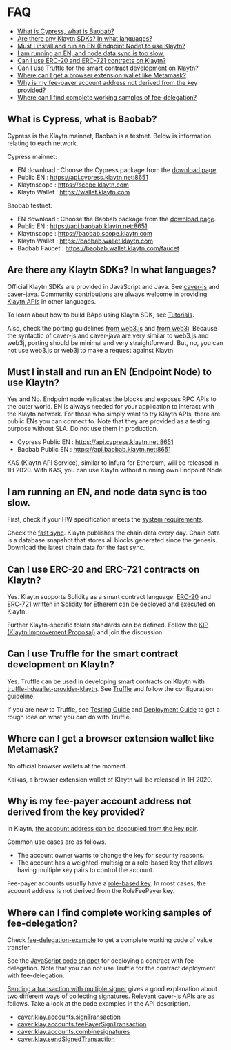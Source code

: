 # FAQ <a id="faq"></a>

- [What is Cypress, what is Baobab?](#what-is-cypress-what-is-baobab)
- [Are there any Klaytn SDKs? In what languages?](#klaytn-sdks)
- [Must I install and run an EN (Endpoint Node) to use Klaytn?](#must-i-install-and-run-en)
- [I am running an EN, and node data sync is too slow.](#node-data-sync-is-too-slow)
- [Can I use ERC-20 and ERC-721 contracts on Klaytn?](#can-i-use-erc-20-and-erc-721)
- [Can I use Truffle for the smart contract development on Klaytn?](#can-i-use-truffle)
- [Where can I get a browser extension wallet like Metamask?](#where-can-i-get-a-browser-extension-wallet)
- [Why is my fee-payer account address not derived from the key provided?](#account-address-is-not-derived-from-the-key)
- [Where can I find complete working samples of fee-delegation?](#fee-delegation-samples)


## What is Cypress, what is Baobab? <a id="what-is-cypress-what-is-baobab"></a>

Cypress is the Klaytn mainnet, Baobab is a testnet.
Below is information relating to each network.

Cypress mainnet:
- EN download : Choose the Cypress package from the [download page](../node/endpoint-node/installation-guide/download.md).
- Public EN : https://api.cypress.klaytn.net:8651
- Klaytnscope : https://scope.klaytn.com
- Klaytn Wallet : https://wallet.klaytn.com

Baobab testnet:
- EN download : Choose the Baobab package from the [download page](../node/endpoint-node/installation-guide/download.md).
- Public EN : https://api.baobab.klaytn.net:8651
- Klaytnscope : https://baobab.scope.klaytn.com
- Klaytn Wallet : https://baobab.wallet.klaytn.com
- Baobab Faucet : https://baobab.wallet.klaytn.com/faucet


## Are there any Klaytn SDKs? In what languages? <a id="klaytn-sdks"></a>

Official Klaytn SDKs are provided in JavaScript and Java.
See [caver-js](../bapp/sdk/caver-js/README.md) and [caver-java](../bapp/sdk/caver-java/README.md). Community contributions are always welcome in providing [Klaytn APIs](../bapp/json-rpc/README.md) in other languages.

To learn about how to build BApp using Klaytn SDK, see [Tutorials](../bapp/tutorials/README.md).

Also, check the porting guidelines [from web3.js](../bapp/sdk/caver-js/v1.4.1/porting-from-web3.js.md) and [from web3j](../bapp/sdk/caver-java/porting-from-web3j.md). Because the syntactic of caver-js and caver-java are very similar to web3.js and web3j, porting should be minimal and very straightforward. But, no, you can not use web3.js or web3j to make a request against Klaytn.



## Must I install and run an EN (Endpoint Node) to use Klaytn? <a id="must-i-install-and-run-en"></a>

Yes and No.
Endpoint node validates the blocks and exposes RPC APIs to the outer world. EN is always needed for your application to interact with the Klaytn network.
For those who simply want to try Klaytn APIs, there are public ENs you can connect to. Note that they are provided as a testing purpose without SLA. Do not use them in production.

- Cypress Public EN : https://api.cypress.klaytn.net:8651
- Baobab Public EN : https://api.baobab.klaytn.net:8651

KAS (Klaytn API Service), similar to Infura for Ethereum, will be released in 1H 2020. With KAS, you can use Klaytn without running own Endpoint Node.



## I am running an EN, and node data sync is too slow. <a id="node-data-sync-is-too-slow"></a>

First, check if your HW specification meets the [system requirements](../node/endpoint-node/system-requirements.md).

Check the [fast sync](../node/endpoint-node/installation-guide/configuration.md#fast-sync-optional).
Klaytn publishes the chain data every day. Chain data is a database snapshot that stores all blocks generated since the genesis. Download the latest chain data for the fast sync.



## Can I use ERC-20 and ERC-721 contracts on Klaytn? <a id="can-i-use-erc-20-and-erc-721"></a>

Yes. Klaytn supports Solidity as a smart contract language. [ERC-20](../smart-contract/sample-contracts/erc-20/README.md) and [ERC-721](../smart-contract/sample-contracts/erc-721/README.md) written in Solidity for Etherem can be deployed and executed on Klaytn.

Further Klaytn-specific token standards can be defined. Follow the [KIP (Klaytn Improvement Proposal)](http://kips.klaytn.com) and join the discussion.



## Can I use Truffle for the smart contract development on Klaytn? <a id="can-i-use-truffle"></a>

Yes. Truffle can be used in developing smart contracts on Klaytn with [truffle-hdwallet-provider-klaytn](https://www.npmjs.com/package/truffle-hdwallet-provider-klaytn).
See [Truffle](../toolkit/truffle.md) and follow the configuration guideline.

If you are new to Truffle, see [Testing Guide](../smart-contract/testing-guide.md) and [Deployment Guide](../smart-contract/deploy-guide.md) to get a rough idea on what you can do with Truffle.


## Where can I get a browser extension wallet like Metamask? <a id="where-can-i-get-a-browser-extension-wallet"></a>

No official browser wallets at the moment.

Kaikas, a browser extension wallet of Klaytn will be released in 1H 2020.



## Why is my fee-payer account address not derived from the key provided? <a id="account-address-is-not-derived-from-the-key"></a>

In Klaytn, [the account address can be decoupled from the key pair](../klaytn/design/accounts.md#decoupling-key-pairs-from-addresses).

Common use cases are as follows.
- The account owner wants to change the key for security reasons.
- The account has a weighted-multisig or a role-based key that allows having multiple key pairs to control the account.

Fee-payer accounts usually have a [role-based key](../klaytn/design/accounts.md#accountkeyrolebased). In most cases, the account address is not derived from the RoleFeePayer key.


## Where can I find complete working samples of fee-delegation? <a id="fee-delegation-samples"></a>

Check [fee-delegation-example](../bapp/tutorials/fee-delegation-example.md) to get a complete working code of value transfer.

See the [JavaScript code snippet](https://gist.github.com/w3kim/64a3cf5da58250474f046d4dd7f85cc8) for deploying a contract with fee-delegation. Note that you can not use Truffle for the contract deployment with fee-delegation.

[Sending a transaction with multiple signer](../bapp/sdk/caver-js/v1.4.1/getting-started_1.4.1.md#sending-a-transaction-with-multiple-signer) gives a good explanation about two different ways of collecting signatures.
Relevant caver-js APIs are as follows. Take a look at the code examples in the API description.
- [caver.klay.accounts.signTransaction](../bapp/sdk/caver-js/v1.4.1/api-references/caver.klay.accounts.md#signtransaction)
- [caver.klay.accounts.feePayerSignTransaction](../bapp/sdk/caver-js/v1.4.1/api-references/caver.klay.accounts.md#feepayersigntransaction)
- [caver.klay.accounts.combinesignatures](../bapp/sdk/caver-js/v1.4.1/api-references/caver.klay.accounts.md#combinesignatures)
- [caver.klay.sendSignedTransaction](../bapp/sdk/caver-js/v1.4.1/api-references/caver.klay/transaction.md#sendsignedtransaction)
